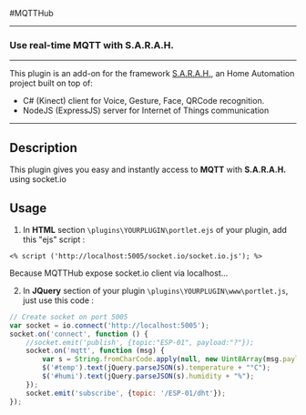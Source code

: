 #MQTTHub

***

### Use real-time MQTT with S.A.R.A.H.

***

This plugin is an add-on for the framework [S.A.R.A.H.](http://encausse.net/s-a-r-a-h), an Home Automation project built 
on top of:
* C# (Kinect) client for Voice, Gesture, Face, QRCode recognition. 
* NodeJS (ExpressJS) server for Internet of Things communication

***
## Description
This plugin gives you easy and instantly access to **MQTT** with **S.A.R.A.H.** using socket.io

## Usage

1. In **HTML** section `\plugins\YOURPLUGIN\portlet.ejs` of your plugin, add this "ejs" script :

```ejs
<% script ('http://localhost:5005/socket.io/socket.io.js'); %>
```
Because MQTTHub expose socket.io client via localhost...


2. In **JQuery** section of your plugin `\plugins\YOURPLUGIN\www\portlet.js`, just use this code :

```js
// Create socket on port 5005
var socket = io.connect('http://localhost:5005');
socket.on('connect', function () {
    //socket.emit('publish', {topic:"ESP-01", payload:"?"});
    socket.on('mqtt', function (msg) {
        var s = String.fromCharCode.apply(null, new Uint8Array(msg.payload));
        $('#temp').text(jQuery.parseJSON(s).temperature + "°C");
        $('#humi').text(jQuery.parseJSON(s).humidity + "%");
    });
    socket.emit('subscribe', {topic: '/ESP-01/dht'});
});
```